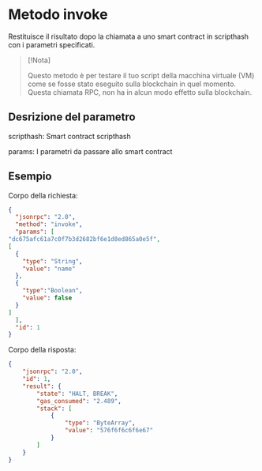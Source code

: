 # Metodo invoke 

Restituisce il risultato dopo la chiamata a uno smart contract in scripthash con i parametri specificati.

> [!Nota]
>
> Questo metodo è per testare il tuo script della macchina virtuale (VM) come se fosse stato eseguito sulla blockchain in quel momento. Questa chiamata RPC, non ha in alcun modo effetto sulla blockchain.

## Desrizione del parametro

scripthash: Smart contract scripthash

params: I parametri da passare allo smart contract

## Esempio

Corpo della richiesta:

```json
{
  "jsonrpc": "2.0",
  "method": "invoke",
  "params": [
"dc675afc61a7c0f7b3d2682bf6e1d8ed865a0e5f",
[
  {
    "type": "String",
    "value": "name"
  },
  {
    "type":"Boolean",
    "value": false
  }
]
  ],
  "id": 1
}
```

Corpo della risposta:

```json
{
    "jsonrpc": "2.0",
    "id": 1,
    "result": {
        "state": "HALT, BREAK",
        "gas_consumed": "2.489",
        "stack": [
            {
                "type": "ByteArray",
                "value": "576f6f6c6f6e67"
            }
        ]
    }
}
```
